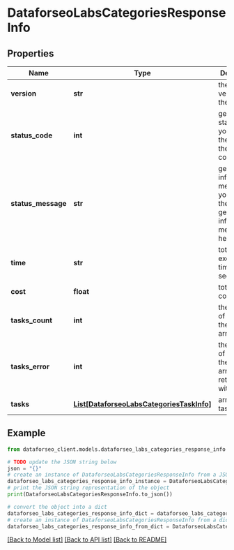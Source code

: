 # DataforseoLabsCategoriesResponseInfo


## Properties

Name | Type | Description | Notes
------------ | ------------- | ------------- | -------------
**version** | **str** | the current version of the API | [optional] 
**status_code** | **int** | general status code you can find the full list of the response codes here | [optional] 
**status_message** | **str** | general informational message you can find the full list of general informational messages here | [optional] 
**time** | **str** | total execution time, seconds | [optional] 
**cost** | **float** | total tasks cost, USD | [optional] 
**tasks_count** | **int** | the number of tasks in the tasks array | [optional] 
**tasks_error** | **int** | the number of tasks in the tasks array returned with an error | [optional] 
**tasks** | [**List[DataforseoLabsCategoriesTaskInfo]**](DataforseoLabsCategoriesTaskInfo.md) | array of tasks | [optional] 

## Example

```python
from dataforseo_client.models.dataforseo_labs_categories_response_info import DataforseoLabsCategoriesResponseInfo

# TODO update the JSON string below
json = "{}"
# create an instance of DataforseoLabsCategoriesResponseInfo from a JSON string
dataforseo_labs_categories_response_info_instance = DataforseoLabsCategoriesResponseInfo.from_json(json)
# print the JSON string representation of the object
print(DataforseoLabsCategoriesResponseInfo.to_json())

# convert the object into a dict
dataforseo_labs_categories_response_info_dict = dataforseo_labs_categories_response_info_instance.to_dict()
# create an instance of DataforseoLabsCategoriesResponseInfo from a dict
dataforseo_labs_categories_response_info_from_dict = DataforseoLabsCategoriesResponseInfo.from_dict(dataforseo_labs_categories_response_info_dict)
```
[[Back to Model list]](../README.md#documentation-for-models) [[Back to API list]](../README.md#documentation-for-api-endpoints) [[Back to README]](../README.md)


